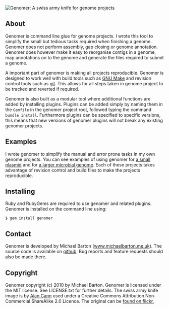 ![Genomer: A swiss army knife for genome projects](http://genomer.s3.amazonaws.com/icon/genomer.png)

## About

Genomer is command line glue for genome projects. I wrote this tool to simplify
the small but tedious tasks required when finishing a genome. Genomer does not
perform assembly, gap closing or genome annotation. Genomer does however make
it easy to reorganise contigs in a genome, map annotations on to the genome and
generate the files required to submit a genome.

A important part of genomer is making all projects reproducible. Genomer is
designed to work well with build tools such as [GNU Make][make] and revision
control tools such as [git][git]. This allows for all steps taken in genome
project to be tracked and reverted if required.

[make]: http://www.gnu.org/software/make/
[git]: http://git-scm.com/

Genomer is also built as a modular tool where additional functions are added by
installing plugins. Plugins can be added simply by naming them in the `Gemfile`
in the genomer project root, followed typing the command `bundle install`.
Furthermore plugins can be specified to specific versions, this means that new
versions of genomer plugins will not break any existing genomer projects.

## Examples

I wrote genomer to simplify the manual and error prone tasks in my own genome
projects. You can see examples of using genomer for [a small plasmid][plasmid]
and for [a larger microbial genome][genome]. Each of these projects takes
advantage of revision control and build files to make the projects
reproducible.

[plasmid]: https://github.com/michaelbarton/chromosome-pfluorescens-r124-plasmid
[genome]: https://github.com/michaelbarton/chromosome-pfluorescens-r124-genome

## Installing

Ruby and RubyGems are required to use genomer and related plugins. Genomer is
installed on the command line using:

    $ gem install genomer

## Contact

Genomer is developed by Michael Barton (www.michaelbarton.me.uk). The source
code is available on [github][]. Bug reports and feature requests should also
be made there.

[github]: https://github.com/michaelbarton/genomer

## Copyright

Genomer copyright (c) 2010 by Michael Barton. Genomer is licensed under the MIT
license. See LICENSE.txt for further details. The swiss army knife image is by
[Alan Cann][cann] used under a Creative Commons Attribution Non-Commercial
ShareAlike 2.0 Licence. The original can be [found on flickr.][flickr]

[cann]: http://microbiologybytes.com/AJC/
[flickr]: http://www.flickr.com/photos/ajc1/4663140532/
